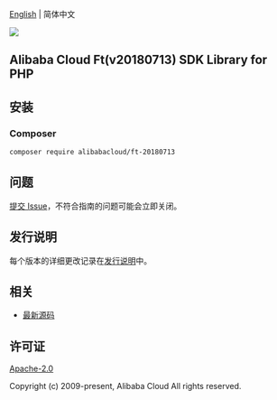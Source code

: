 [English](README.md) | 简体中文

![](https://aliyunsdk-pages.alicdn.com/icons/AlibabaCloud.svg)

## Alibaba Cloud Ft(v20180713) SDK Library for PHP

## 安装

### Composer

```bash
composer require alibabacloud/ft-20180713
```

## 问题

[提交 Issue](https://github.com/aliyun/alibabacloud-sdk/issues/new)，不符合指南的问题可能会立即关闭。

## 发行说明

每个版本的详细更改记录在[发行说明](./ChangeLog.txt)中。

## 相关

* [最新源码](https://github.com/aliyun/alibabacloud-sdk)

## 许可证

[Apache-2.0](http://www.apache.org/licenses/LICENSE-2.0)

Copyright (c) 2009-present, Alibaba Cloud All rights reserved.
